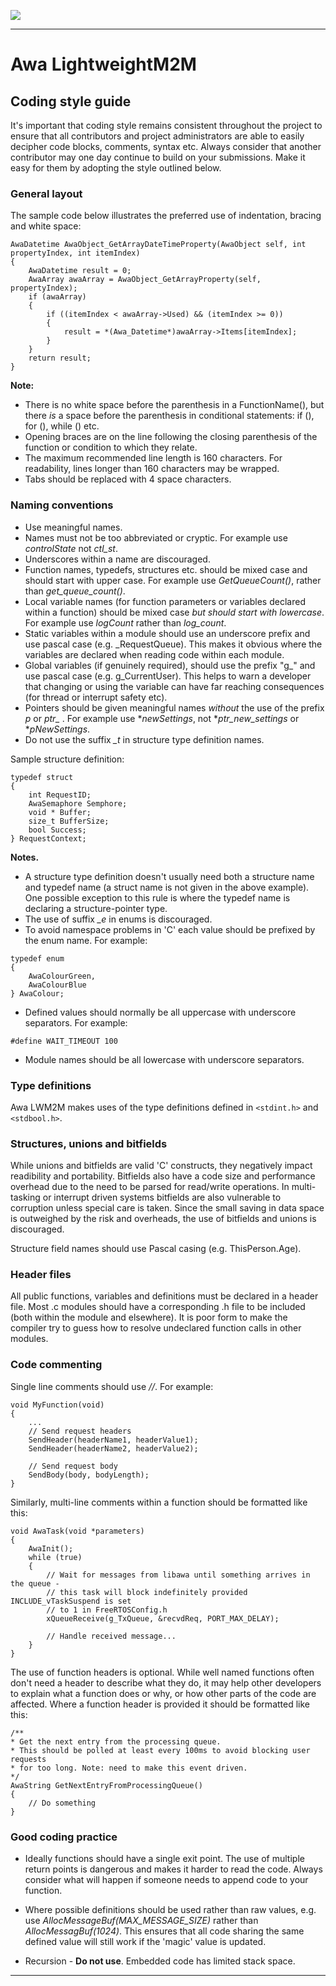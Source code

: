 ![](images/img.png)

----

# Awa LightweightM2M

## Coding style guide

It's important that coding style remains consistent throughout the project to ensure that all contributors and project administrators are able to easily decipher code blocks, comments, syntax etc.
Always consider that another contributor may one day continue to build on your submissions. Make it easy for them by adopting the style outlined below.

### General layout

The sample code below illustrates the preferred use of indentation, bracing and white space:

````
AwaDatetime AwaObject_GetArrayDateTimeProperty(AwaObject self, int propertyIndex, int itemIndex)
{
    AwaDatetime result = 0;
    AwaArray awaArray = AwaObject_GetArrayProperty(self, propertyIndex);
    if (awaArray)
    {
        if ((itemIndex < awaArray->Used) && (itemIndex >= 0))
        {
            result = *(Awa_Datetime*)awaArray->Items[itemIndex];
        }
    }
    return result;
}
````

**Note:**

* There is no white space before the parenthesis in a FunctionName(), but there *is* a space before the parenthesis in conditional statements: if (), for (), while () etc.
* Opening braces are on the line following the closing parenthesis of the function or condition to which they relate.
* The maximum recommended line length is 160 characters. For readability, lines longer than 160 characters may be wrapped.
* Tabs should be replaced with 4 space characters.

### Naming conventions

* Use meaningful names.
* Names must not be too abbreviated or cryptic. For example use *controlState* not *ctl_st*.
* Underscores within a name are discouraged.
* Function names, typedefs, structures etc. should be mixed case and should start with upper case. For example use *GetQueueCount()*, rather than *get_queue_count()*.
* Local variable names (for function parameters or variables declared within a function) should be mixed case *but should start with lowercase*. For example use *logCount* rather than *log_count*.
* Static variables within a module should use an underscore prefix and use pascal case (e.g. _RequestQueue). This makes it obvious where the variables are declared when reading code within each module.
* Global variables (if genuinely required), should use the prefix "g_" and use pascal case (e.g. g_CurrentUser). This helps to warn a developer that changing or using the variable can have far reaching consequences (for thread or interrupt safety etc).
* Pointers should be given meaningful names *without* the use of the prefix  *p* or *ptr_* . For example use **newSettings*, not **ptr_new_settings* or **pNewSettings*.
* Do not use the suffix *_t* in structure type definition names.

Sample structure definition:

````
typedef struct
{
    int RequestID;
    AwaSemaphore Semphore;
    void * Buffer;
    size_t BufferSize;
    bool Success;
} RequestContext;
````

**Notes.**

* A structure type definition doesn't usually need both a structure name and typedef name (a struct name is not given in the above example). One possible exception to this rule is where the typedef name is declaring a structure-pointer type.
* The use of suffix *_e* in enums is discouraged.
* To avoid namespace problems in 'C' each value should be prefixed by the enum name. For example:

````
typedef enum
{
    AwaColourGreen,
    AwaColourBlue
} AwaColour;
````

* Defined values should normally be all uppercase with underscore separators. For example:

````
#define WAIT_TIMEOUT 100
````

* Module names should be all lowercase with underscore separators.

### Type definitions

Awa LWM2M makes uses of the type definitions defined in `<stdint.h>` and `<stdbool.h>`.

### Structures, unions and bitfields

While unions and bitfields are valid 'C' constructs, they negatively impact readibility and portability.
Bitfields also have a code size and performance overhead due to the need to be parsed for read/write operations. In multi-tasking or interrupt driven systems bitfields are also vulnerable to corruption unless special care is taken. Since the small saving in data space is outweighed by the risk and overheads, the use of bitfields and unions is discouraged.

Structure field names should use Pascal casing (e.g. ThisPerson.Age).

### Header files

All public functions, variables and definitions must be declared in a header file. Most .c modules should have a corresponding .h file to be included (both within the module and elsewhere). It is poor form to make the compiler try to guess how to resolve undeclared function calls in other modules.

### Code commenting

Single line comments should use *//*. For example:

````
void MyFunction(void)
{
    ...
    // Send request headers
    SendHeader(headerName1, headerValue1);
    SendHeader(headerName2, headerValue2);

    // Send request body
    SendBody(body, bodyLength);
}
````

Similarly, multi-line comments within a function should be formatted like this:

````
void AwaTask(void *parameters)
{
    AwaInit();
    while (true)
    {
        // Wait for messages from libawa until something arrives in the queue -
        // this task will block indefinitely provided INCLUDE_vTaskSuspend is set
        // to 1 in FreeRTOSConfig.h
        xQueueReceive(g_TxQueue, &recvdReq, PORT_MAX_DELAY);

        // Handle received message...
    }
}
````

The use of function headers is optional. While well named functions often don't need a header to describe what they do, it may help other developers to explain what a function does or why,  or how other parts of the code are affected. Where a function header is provided it should be formatted like this:

````
/**
* Get the next entry from the processing queue.
* This should be polled at least every 100ms to avoid blocking user requests
* for too long. Note: need to make this event driven.
*/
AwaString GetNextEntryFromProcessingQueue()
{
    // Do something
}
````

### Good coding practice

* Ideally functions should have a single exit point. The use of multiple return points is dangerous and makes it harder to read the code. Always consider what will happen if someone needs to append code to your function.

* Where possible definitions should be used rather than raw values, e.g. use *AllocMessageBuf(MAX_MESSAGE_SIZE)* rather than  *AllocMessagBuf(1024)*. This ensures that all code sharing the same defined value will still work if the 'magic' value is updated.

* Recursion - **Do not use**. Embedded code has limited stack space.

----
